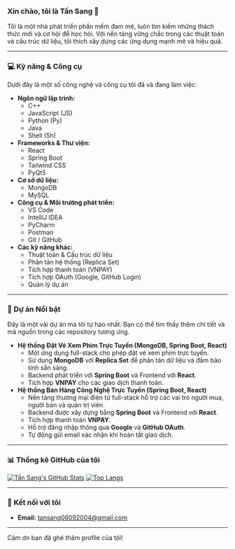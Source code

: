 ### Xin chào, tôi là Tấn Sang 👋

Tôi là một nhà phát triển phần mềm đam mê, luôn tìm kiếm những thách thức mới và cơ hội để học hỏi. Với nền tảng vững chắc trong các thuật toán và cấu trúc dữ liệu, tôi thích xây dựng các ứng dụng mạnh mẽ và hiệu quả.

---

### 💻 Kỹ năng & Công cụ

Dưới đây là một số công nghệ và công cụ tôi đã và đang làm việc:

* **Ngôn ngữ lập trình:**
    * C++
    * JavaScript (JS)
    * Python (Py)
    * Java
    * Shell (Sh)
* **Frameworks & Thư viện:**
    * React
    * Spring Boot
    * Tailwind CSS
    * PyQt5
* **Cơ sở dữ liệu:**
    * MongoDB
    * MySQL
* **Công cụ & Môi trường phát triển:**
    * VS Code
    * IntelliJ IDEA
    * PyCharm
    * Postman
    * Git / GitHub
* **Các kỹ năng khác:**
    * Thuật toán & Cấu trúc dữ liệu
    * Phân tán hệ thống (Replica Set)
    * Tích hợp thanh toán (VNPAY)
    * Tích hợp OAuth (Google, GitHub Login)
    * Quản lý dự án

---

### 🚀 Dự án Nổi bật

Đây là một vài dự án mà tôi tự hào nhất. Bạn có thể tìm thấy thêm chi tiết và mã nguồn trong các repository tương ứng.

* **Hệ thống Đặt Vé Xem Phim Trực Tuyến (MongoDB, Spring Boot, React)**
    * Một ứng dụng full-stack cho phép đặt vé xem phim trực tuyến.
    * Sử dụng **MongoDB** với **Replica Set** để phân tán dữ liệu và đảm bảo tính sẵn sàng.
    * Backend phát triển với **Spring Boot** và Frontend với **React**.
    * Tích hợp **VNPAY** cho các giao dịch thanh toán.
* **Hệ thống Bán Hàng Công Nghệ Trực Tuyến (Spring Boot, React)**
    * Nền tảng thương mại điện tử full-stack hỗ trợ các vai trò người mua, người bán và quản trị viên.
    * Backend được xây dựng bằng **Spring Boot** và Frontend với **React**.
    * Tích hợp thanh toán **VNPAY**.
    * Hỗ trợ đăng nhập thông qua **Google** và **GitHub OAuth**.
    * Tự động gửi email xác nhận khi hoàn tất giao dịch.

---

### 📊 Thống kê GitHub của tôi

[![Tấn Sang's GitHub Stats](https://github-readme-stats.vercel.app/api?username=sangvirgo&show_icons=true&theme=dark&hide_title=true)](https://github.com/sangvirgo)
[![Top Langs](https://github-readme-stats.vercel.app/api/top-langs/?username=sangvirgo&layout=compact&theme=dark&hide_title=true)](https://github.com/sangvirgo)

---

### 🔗 Kết nối với tôi
* **Email:** tansang06092004@gmail.com

---

Cảm ơn bạn đã ghé thăm profile của tôi!
